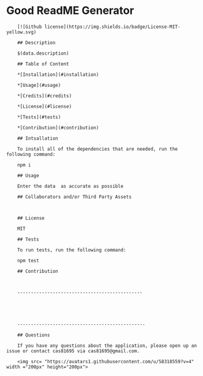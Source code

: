 # Good ReadME Generator

        [![Github license](https://img.shields.io/badge/License-MIT-yellow.svg)

        ## Description

        $(data.description)

        ## Table of Content

        *[Installation](#installation)

        *[Usage](#usage)

        *[Credits](#credits)
        
        *[License](#license)
        
        *[Tests](#tests)
        
        *[Contribution](#contribution)

        ## Intsallation
        
        To install all of the dependencies that are needed, run the following command:
        
        npm i
        
        ## Usage
        
        Enter the data  as accurate as possible
        
        ## Collaborators and/or Third Party Assets
        
        
        
        ## License
        
        MIT
        
        ## Tests
        
        To run tests, run the following command:
        
        npm test
        
        ## Contribution
        
        

        ----------------------------------------------

        

        

        -----------------------------------------------
        
        ## Questions
        
        If you have any questions about the application, please open up an issue or contact cas81695 via cas81695@gmail.com.
        
        <img src= "https://avatars1.githubusercontent.com/u/58318559?v=4" width ="200px" height="200px">